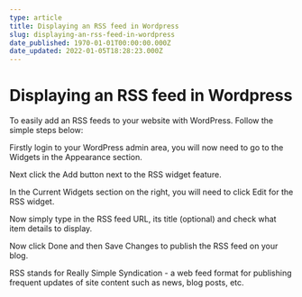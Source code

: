 ```yaml
---
type: article
title: Displaying an RSS feed in Wordpress
slug: displaying-an-rss-feed-in-wordpress
date_published: 1970-01-01T00:00:00.000Z
date_updated: 2022-01-05T18:28:23.000Z
---
```


# Displaying an RSS feed in Wordpress

To easily add an RSS feeds to your website with WordPress. Follow the simple steps below:

Firstly login to your WordPress admin area, you will now need to go to the Widgets in the Appearance section.

Next click the Add button next to the RSS widget feature.

In the Current Widgets section on the right, you will need to click Edit for the RSS widget.

Now simply type in the RSS feed URL, its title (optional) and check what item details to display.

Now click Done and then Save Changes to publish the RSS feed on your blog.

RSS stands for Really Simple Syndication - a web feed format for publishing frequent updates of site content such as news, blog posts, etc.